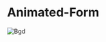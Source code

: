 # Animated-Form

![Bgd](https://user-images.githubusercontent.com/84012900/136802024-fd356daf-e574-48a3-9451-746347c89c7c.png)
